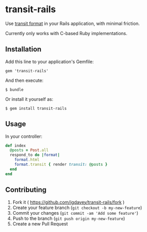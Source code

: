 # transit-rails

Use [transit format](https://github.com/cognitect/transit-format) in
your Rails application, with minimal friction.

Currently only works with C-based Ruby implementations.

## Installation

Add this line to your application's Gemfile:

    gem 'transit-rails'

And then execute:

    $ bundle

Or install it yourself as:

    $ gem install transit-rails

## Usage

In your controller:

```ruby
def index
  @posts = Post.all
  respond_to do |format|
    format.html
    format.transit { render transit: @posts }
  end
end
```

## Contributing

1. Fork it ( https://github.com/jgdavey/transit-rails/fork )
2. Create your feature branch (`git checkout -b my-new-feature`)
3. Commit your changes (`git commit -am 'Add some feature'`)
4. Push to the branch (`git push origin my-new-feature`)
5. Create a new Pull Request
